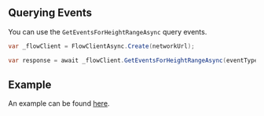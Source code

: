 ## Querying Events

You can use the `GetEventsForHeightRangeAsync` query events.

```csharp
var _flowClient = FlowClientAsync.Create(networkUrl);

var response = await _flowClient.GetEventsForHeightRangeAsync(eventType : "flow.AccountCreated", startHeight: 10, endHeight: 15);
```

## Example

An example can be found [here](https://github.com/tyronbrand/flow.net/blob/main/examples/Flow.Net.Examples/GetEventsForHeightRangeExample.cs).